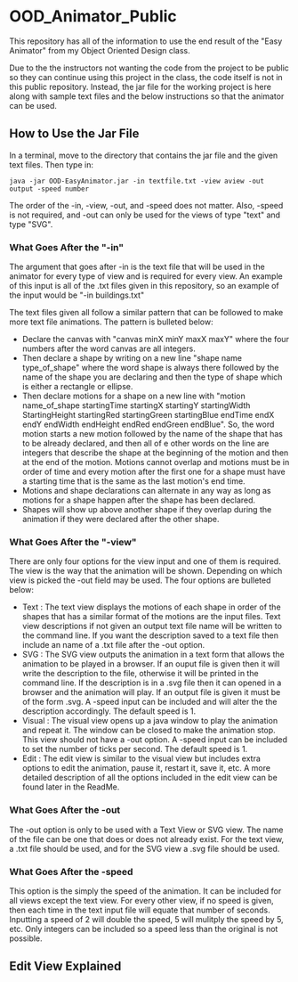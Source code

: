 # OOD_Animator_Public

This repository has all of the information to use the end result of the "Easy Animator" from my Object Oriented Design class.

Due to the the instructors not wanting the code from the project to be public so they can continue using this project in the class, the code itself is not in this public repository. Instead, the jar file for the working project is here along with sample text files and the below instructions so that the animator can be used. 

## How to Use the Jar File 

In a terminal, move to the directory that contains the jar file and the given text files. Then type in:

```
java -jar OOD-EasyAnimator.jar -in textfile.txt -view aview -out output -speed number
``` 

The order of the -in, -view, -out, and -speed does not matter. Also, -speed is not required, and -out can only be used for the views of type "text" and type "SVG". 

### What Goes After the "-in"

  The argument that goes after -in is the text file that will be used in the animator for every type of view and is required for every view. An example of this input is all of the .txt files given in this repository, so an example of the input would be "-in buildings.txt"
  
  The text files given all follow a similar pattern that can be followed to make more text file animations. The pattern is bulleted below:
   
   * Declare the canvas with "canvas minX minY maxX maxY" where the four numbers after the word canvas are all integers. 
   * Then declare a shape by writing on a new line "shape name type_of_shape" where the word shape is always there followed by the name of the shape you are declaring and then the type of shape which is either a rectangle or ellipse. 
   * Then declare motions for a shape on a new line with "motion name_of_shape startingTime startingX startingY startingWidth StartingHeight startingRed startingGreen startingBlue endTime endX endY endWidth endHeight endRed endGreen endBlue". So, the word motion starts a new motion followed by the name of the shape that has to be already declared, and then all of e other words on the line are integers that describe the shape at the beginning of the motion and then at the end of the motion. Motions cannot overlap and motions must be in order of time and every motion after the first one for a shape must have a starting time that is the same as the last motion's end time. 
   * Motions and shape declarations can alternate in any way as long as motions for a shape happen after the shape has been declared. 
   * Shapes will show up above another shape if they overlap during the animation if they were declared after the other shape. 
   
### What Goes After the "-view" 

  There are only four options for the view input and one of them is required. The view is the way that the animation will be shown. Depending on which view is picked the -out field may be used. The four options are bulleted below: 
  
  * Text : The text view displays the motions of each shape in order of the shapes that has a similar format of the motions are the input files. Text view descriptions if not given an output text file name will be written to the command line. If you want the description saved to a text file then include an name of a .txt file after the -out option. 
  * SVG : The SVG view outputs the animation in a text form that allows the animation to be played in a browser. If an ouput file is given then it will write the description to the file, otherwise it will be printed in the command line. If the description is in a .svg file then it can opened in a browser and the animation will play. If an output file is given it must be of the form .svg. A -speed input can be included and will alter the the description accordingly. The default speed is 1. 
  * Visual : The visual view opens up a java window to play the animation and repeat it. The window can be closed to make the animation stop. This view should not have a -out option. A -speed input can be included to set the number of ticks per second. The default speed is 1. 
  * Edit : The edit view is similar to the visual view but includes extra options to edit the animation, pause it, restart it, save it, etc. A more detailed description of all the options included in the edit view can be found later in the ReadMe. 
  
### What Goes After the -out

  The -out option is only to be used with a Text View or SVG view. The name of the file can be one that does or does not already exist. For the text view, a .txt file should be used, and for the SVG view a .svg file should be used. 
  
### What Goes After the -speed

  This option is the simply the speed of the animation. It can be included for all views except the text view. For every other view, if no speed is given, then each time in the text input file will equate that number of seconds. Inputting a speed of 2 will double the speed, 5 will mulitply the speed by 5, etc. Only integers can be included so a speed less than the original is not possible. 
  
## Edit View Explained 
